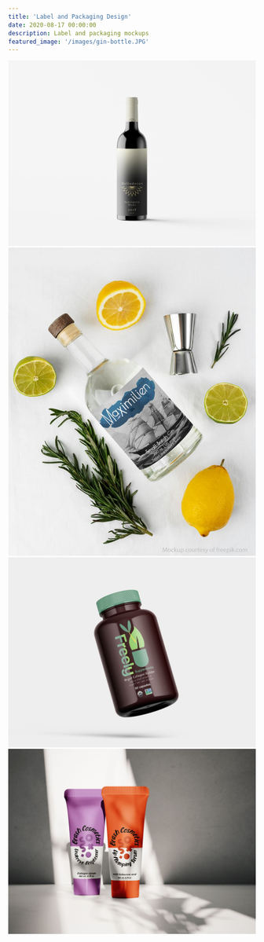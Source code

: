 ```yaml
---
title: 'Label and Packaging Design'
date: 2020-08-17 00:00:00
description: Label and packaging mockups
featured_image: '/images/gin-bottle.JPG'
---
```


<div class="gallery" data-columns="4">
	<img src="/images/wine-sauv.JPG">
	<img src="/images/gin-bottle.JPG">
	<img src="/images/freely-bottle.JPG">
	<img src="/images/brash-tubes.JPG">
</div>
